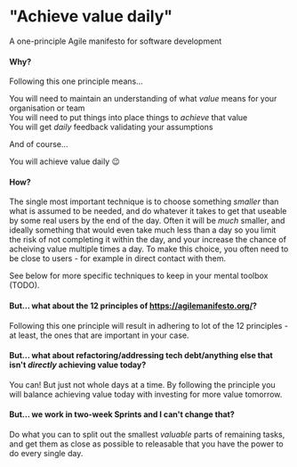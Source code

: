 # "Achieve value daily"

A one-principle Agile manifesto for software development

#### Why?

Following this one principle means...

You will need to maintain an understanding of what _value_ means for your organisation or team<br>
You will need to put things into place things to _achieve_ that value<br>
You will get _daily_ feedback validating your assumptions

And of course...

You will achieve value daily 😉

#### How?

The single most important technique is to choose something _smaller_ than what is assumed to be needed, and do whatever it takes to get that useable by some real users by the end of the day. Often it will be _much_ smaller, and ideally something that would even take much less than a day so you limit the risk of not completing it within the day, and your increase the chance of acheiving value multiple times a day. To make this choice, you often need to be close to users - for example in direct contact with them.

See below for more specific techniques to keep in your mental toolbox (TODO).

#### But... what about the 12 principles of https://agilemanifesto.org/?

Following this one principle will result in adhering to lot of the 12 principles - at least, the ones that are important in your case.

#### But... what about refactoring/addressing tech debt/anything else that isn't _directly_ achieving value today?

You can! But just not whole days at a time. By following the principle you will balance achieving value today with investing for more value tomorrow.

#### But... we work in two-week Sprints and I can't change that?

Do what you can to split out the smallest _valuable_ parts of remaining tasks, and get them as close as possible to releasable that you have the power to do every single day.

